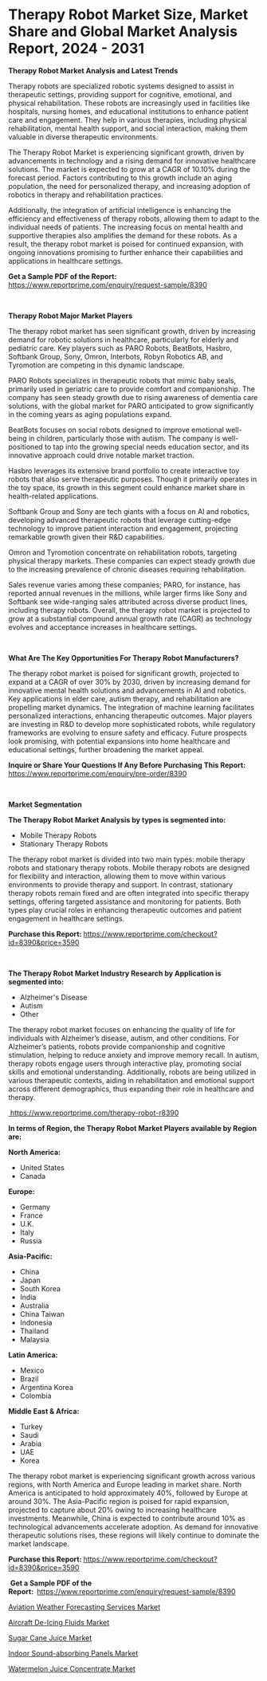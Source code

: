 <p><h1>Therapy Robot Market Size, Market Share and Global Market Analysis Report, 2024 - 2031</h1></p><p><strong>Therapy Robot Market Analysis and Latest Trends</strong></p>
<p><p>Therapy robots are specialized robotic systems designed to assist in therapeutic settings, providing support for cognitive, emotional, and physical rehabilitation. These robots are increasingly used in facilities like hospitals, nursing homes, and educational institutions to enhance patient care and engagement. They help in various therapies, including physical rehabilitation, mental health support, and social interaction, making them valuable in diverse therapeutic environments.</p><p>The Therapy Robot Market is experiencing significant growth, driven by advancements in technology and a rising demand for innovative healthcare solutions. The market is expected to grow at a CAGR of 10.10% during the forecast period. Factors contributing to this growth include an aging population, the need for personalized therapy, and increasing adoption of robotics in therapy and rehabilitation practices. </p><p>Additionally, the integration of artificial intelligence is enhancing the efficiency and effectiveness of therapy robots, allowing them to adapt to the individual needs of patients. The increasing focus on mental health and supportive therapies also amplifies the demand for these robots. As a result, the therapy robot market is poised for continued expansion, with ongoing innovations promising to further enhance their capabilities and applications in healthcare settings.</p></p>
<p><strong>Get a Sample PDF of the Report:&nbsp;</strong> <a href="https://www.reportprime.com/enquiry/request-sample/8390">https://www.reportprime.com/enquiry/request-sample/8390</a></p>
<p>&nbsp;</p>
<p><strong>Therapy Robot Major Market Players</strong></p>
<p><p>The therapy robot market has seen significant growth, driven by increasing demand for robotic solutions in healthcare, particularly for elderly and pediatric care. Key players such as PARO Robots, BeatBots, Hasbro, Softbank Group, Sony, Omron, Interbots, Robyn Robotics AB, and Tyromotion are competing in this dynamic landscape.</p><p>PARO Robots specializes in therapeutic robots that mimic baby seals, primarily used in geriatric care to provide comfort and companionship. The company has seen steady growth due to rising awareness of dementia care solutions, with the global market for PARO anticipated to grow significantly in the coming years as aging populations expand.</p><p>BeatBots focuses on social robots designed to improve emotional well-being in children, particularly those with autism. The company is well-positioned to tap into the growing special needs education sector, and its innovative approach could drive notable market traction.</p><p>Hasbro leverages its extensive brand portfolio to create interactive toy robots that also serve therapeutic purposes. Though it primarily operates in the toy space, its growth in this segment could enhance market share in health-related applications.</p><p>Softbank Group and Sony are tech giants with a focus on AI and robotics, developing advanced therapeutic robots that leverage cutting-edge technology to improve patient interaction and engagement, projecting remarkable growth given their R&D capabilities.</p><p>Omron and Tyromotion concentrate on rehabilitation robots, targeting physical therapy markets. These companies can expect steady growth due to the increasing prevalence of chronic diseases requiring rehabilitation.</p><p>Sales revenue varies among these companies; PARO, for instance, has reported annual revenues in the millions, while larger firms like Sony and Softbank see wide-ranging sales attributed across diverse product lines, including therapy robots. Overall, the therapy robot market is projected to grow at a substantial compound annual growth rate (CAGR) as technology evolves and acceptance increases in healthcare settings.</p></p>
<p>&nbsp;</p>
<p><strong>What Are The Key Opportunities For Therapy Robot Manufacturers?</strong></p>
<p><p>The therapy robot market is poised for significant growth, projected to expand at a CAGR of over 30% by 2030, driven by increasing demand for innovative mental health solutions and advancements in AI and robotics. Key applications in elder care, autism therapy, and rehabilitation are propelling market dynamics. The integration of machine learning facilitates personalized interactions, enhancing therapeutic outcomes. Major players are investing in R&D to develop more sophisticated robots, while regulatory frameworks are evolving to ensure safety and efficacy. Future prospects look promising, with potential expansions into home healthcare and educational settings, further broadening the market appeal.</p></p>
<p><strong>Inquire or Share Your Questions If Any Before Purchasing This Report:</strong> <a href="https://www.reportprime.com/enquiry/pre-order/8390">https://www.reportprime.com/enquiry/pre-order/8390</a></p>
<p>&nbsp;</p>
<p><strong>Market Segmentation</strong></p>
<p><strong>The Therapy Robot Market Analysis by types is segmented into:</strong></p>
<p><ul><li>Mobile Therapy Robots</li><li>Stationary Therapy Robots</li></ul></p>
<p><p>The therapy robot market is divided into two main types: mobile therapy robots and stationary therapy robots. Mobile therapy robots are designed for flexibility and interaction, allowing them to move within various environments to provide therapy and support. In contrast, stationary therapy robots remain fixed and are often integrated into specific therapy settings, offering targeted assistance and monitoring for patients. Both types play crucial roles in enhancing therapeutic outcomes and patient engagement in healthcare settings.</p></p>
<p><strong>Purchase this Report:&nbsp;</strong><a href="https://www.reportprime.com/checkout?id=8390&price=3590">https://www.reportprime.com/checkout?id=8390&price=3590</a></p>
<p>&nbsp;</p>
<p><strong>The Therapy Robot Market Industry Research by Application is segmented into:</strong></p>
<p><ul><li>Alzheimer's Disease</li><li>Autism</li><li>Other</li></ul></p>
<p><p>The therapy robot market focuses on enhancing the quality of life for individuals with Alzheimer’s disease, autism, and other conditions. For Alzheimer’s patients, robots provide companionship and cognitive stimulation, helping to reduce anxiety and improve memory recall. In autism, therapy robots engage users through interactive play, promoting social skills and emotional understanding. Additionally, robots are being utilized in various therapeutic contexts, aiding in rehabilitation and emotional support across different demographics, thus expanding their role in healthcare and therapy.</p></p>
<p><a href="https://www.reportprime.com/therapy-robot-r8390">&nbsp;https://www.reportprime.com/therapy-robot-r8390</a></p>
<p><strong>In terms of Region, the Therapy Robot Market Players available by Region are:</strong></p>
<p>
    <p> <strong> North America: </strong>
        <ul>
            <li>United States</li>
            <li>Canada</li>
        </ul>
        </p> 
    <p> <strong> Europe: </strong>
        <ul>
            <li>Germany</li>
            <li>France</li>
            <li>U.K.</li>
            <li>Italy</li>
            <li>Russia</li>
        </ul>
        </p> 
    <p> <strong> Asia-Pacific: </strong>
        <ul>
            <li>China</li>
            <li>Japan</li>
            <li>South Korea</li>
            <li>India</li>
            <li>Australia</li>
            <li>China Taiwan</li>
            <li>Indonesia</li>
            <li>Thailand</li>
            <li>Malaysia</li>
        </ul>
        </p> 
    <p> <strong> Latin America: </strong>
        <ul>
            <li>Mexico</li>
            <li>Brazil</li>
            <li>Argentina Korea</li>
            <li>Colombia</li>
        </ul>
        </p> 
    <p> <strong> Middle East & Africa: </strong>
        <ul>
            <li>Turkey</li>
            <li>Saudi</li>
            <li>Arabia</li>
            <li>UAE</li>
            <li>Korea</li>
        </ul>
    </p>
    </p>
<p><p>The therapy robot market is experiencing significant growth across various regions, with North America and Europe leading in market share. North America is anticipated to hold approximately 40%, followed by Europe at around 30%. The Asia-Pacific region is poised for rapid expansion, projected to capture about 20% owing to increasing healthcare investments. Meanwhile, China is expected to contribute around 10% as technological advancements accelerate adoption. As demand for innovative therapeutic solutions rises, these regions will likely continue to dominate the market landscape.</p></p>
<p><strong>Purchase this Report: </strong><a href="https://www.reportprime.com/checkout?id=8390&price=3590">https://www.reportprime.com/checkout?id=8390&price=3590</a></p>
<p>&nbsp;<strong>Get a Sample PDF of the Report:&nbsp;&nbsp;</strong><a href="https://www.reportprime.com/enquiry/request-sample/8390">https://www.reportprime.com/enquiry/request-sample/8390</a></p>
<p><strong></strong></p>
<p><p><a href="https://medium.com/@hernandezdorothy026/the-aviation-weather-forecasting-services-market-has-experienced-impressive-growth-in-recent-f28fbff9e9e7">Aviation Weather Forecasting Services Market</a></p><p><a href="https://medium.com/@hernandezdorothy026/the-growth-of-the-aircraft-de-icing-fluids-market-has-been-significant-driven-by-various-1f7516aaca91">Aircraft De-Icing Fluids Market</a></p><p><a href="https://www.linkedin.com/pulse/sugar-cane-juice-market-strategic-insights-product-evolution-ezyae?trackingId=6fvYWYvGRDOKyasPg1lxQw%3D%3D">Sugar Cane Juice Market</a></p><p><a href="https://issuu.com/reportprime-2/docs/indoor-sound-absorbing-panels-marke_1141ad3104dac2">Indoor Sound-absorbing Panels Market</a></p><p><a href="https://www.linkedin.com/pulse/global-watermelon-juice-concentrate-industry-research-report-competitive-iuybe?trackingId=%2BteMvwW4S4a0gNvYmgF8Lg%3D%3D">Watermelon Juice Concentrate Market</a></p></p>